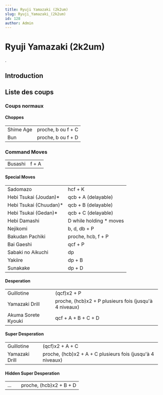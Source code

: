 ```yaml
---
title: Ryuji Yamazaki (2k2um)
slug: Ryuji_Yamazaki_(2k2um)
id: 128
author: Admin
---
```


# Ryuji Yamazaki (2k2um)

.

## Introduction

## Liste des coups

### Coups normaux

#### Choppes

|           |                    |
|-----------|--------------------|
| Shime Age | proche, b ou f + C |
| Bun       | proche, b ou f + D |

### Command Moves

|         |       |
|---------|-------|
| Busashi | f + A |

#### Special Moves

|                         |                          |
|-------------------------|--------------------------|
| Sadomazo                | hcf + K                  |
| Hebi Tsukai (Joudan)\*  | qcb + A (delayable)      |
| Hebi Tsukai (Chuudan)\* | qcb + B (delayable)      |
| Hebi Tsukai (Gedan)\*   | qcb + C (delayable)      |
| Hebi Damashi            | D while holding \* moves |
| Nejikomi                | b, d, db + P             |
| Bakudan Pachiki         | proche, hcb, f + P       |
| Bai Gaeshi              | qcf + P                  |
| Sabaki no Aikuchi       | dp                       |
| Yakiire                 | dp + B                   |
| Sunakake                | dp + D                   |

#### Desperation

|                     |                                                        |
|---------------------|--------------------------------------------------------|
| Guillotine          | (qcf)x2 + P                                            |
| Yamazaki Drill      | proche, (hcb)x2 + P plusieurs fois (jusqu'à 4 niveaux) |
| Akuma Sorete Kyouki | qcf + A + B + C + D                                    |

#### Super Desperation

|                |                                                            |
|----------------|------------------------------------------------------------|
| Guillotine     | (qcf)x2 + A + C                                            |
| Yamazaki Drill | proche, (hcb)x2 + A + C plusieurs fois (jusqu'à 4 niveaux) |

#### Hidden Super Desperation

|     |     |                         |
|-----|-----|-------------------------|
| ... |     | proche, (hcb)x2 + B + D |
